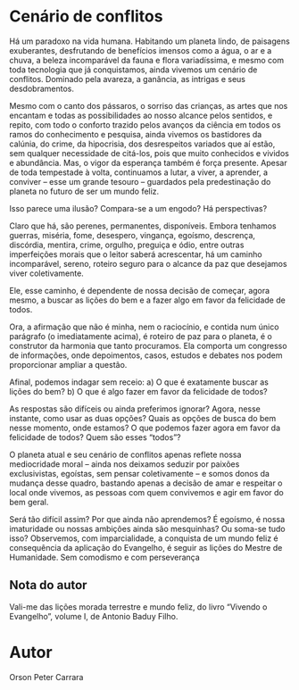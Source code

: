 # Cenário de conflitos

Há um paradoxo na vida humana. Habitando um planeta lindo, de paisagens exuberantes, desfrutando de benefícios imensos como a água, o ar e a chuva, a beleza incomparável da fauna e flora variadíssima, e mesmo com toda tecnologia que já conquistamos, ainda vivemos um cenário de conflitos. Dominado pela avareza, a ganância, as intrigas e seus desdobramentos.

Mesmo com o canto dos pássaros, o sorriso das crianças, as artes que nos encantam e todas as possibilidades ao nosso alcance pelos sentidos, e repito, com todo o conforto trazido pelos avanços da ciência em todos os ramos do conhecimento e pesquisa, ainda vivemos os bastidores da calúnia, do crime, da hipocrisia, dos desrespeitos variados que aí estão, sem qualquer necessidade de citá-los, pois que muito conhecidos e vividos e abundância.
Mas, o vigor da esperança também é força presente. Apesar de toda tempestade à volta, continuamos a lutar, a viver, a aprender, a conviver – esse um grande tesouro – guardados pela predestinação do planeta no futuro de ser um mundo feliz.

Isso parece uma ilusão? Compara-se a um engodo? Há perspectivas?

Claro que há, são perenes, permanentes, disponíveis. Embora tenhamos guerras, miséria, fome, desespero, vingança, egoísmo, descrença, discórdia, mentira, crime, orgulho, preguiça e ódio, entre outras imperfeições morais que o leitor saberá acrescentar, há um caminho incomparável, sereno, roteiro seguro para o alcance da paz que desejamos viver coletivamente.

Ele, esse caminho, é dependente de nossa decisão de começar, agora mesmo, a buscar as lições do bem e a fazer algo em favor da felicidade de todos.

Ora, a afirmação que não é minha, nem o raciocínio, e contida num único parágrafo (o imediatamente acima), é roteiro de paz para o planeta, é o construtor da harmonia que tanto procuramos. Ela comporta um congresso de informações, onde depoimentos, casos, estudos e debates nos podem proporcionar ampliar a questão.

Afinal, podemos indagar sem receio: a) O que é exatamente buscar as lições do bem? b) O que é algo fazer em favor da felicidade de todos?

As respostas são difíceis ou ainda preferimos ignorar? Agora, nesse instante, como usar as duas opções? Quais as opções de busca do bem nesse momento, onde estamos? O que podemos fazer agora em favor da felicidade de todos? Quem são esses “todos”?

O planeta atual e seu cenário de conflitos apenas reflete nossa mediocridade moral – ainda nos deixamos seduzir por paixões exclusivistas, egoístas, sem pensar coletivamente – e somos donos da mudança desse quadro, bastando apenas a decisão de amar e respeitar o local onde vivemos, as pessoas com quem convivemos e agir em favor do bem geral.

Será tão difícil assim? Por que ainda não aprendemos? É egoísmo, é nossa imaturidade ou nossas ambições ainda são mesquinhas? Ou soma-se tudo isso?
Observemos, com imparcialidade, a conquista de um mundo feliz é consequência da aplicação do Evangelho, é seguir as lições do Mestre de Humanidade. Sem comodismo e com perseverança

## Nota do autor
Vali-me das lições morada terrestre e mundo feliz, do livro “Vivendo o Evangelho”, volume I, de Antonio Baduy Filho.

# Autor
Orson Peter Carrara
